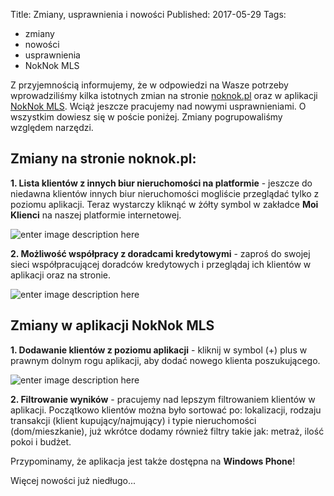 
Title: Zmiany, usprawnienia i nowości
Published: 2017-05-29
Tags:
- zmiany
- nowości
- usprawnienia
- NokNok MLS

Z przyjemnością informujemy, że w odpowiedzi na Wasze potrzeby wprowadziliśmy kilka istotnych zmian na stronie [noknok.pl](http://noknok.pl) oraz w aplikacji [NokNok MLS](https://play.google.com/store/apps/details?id=com.noknok.noknok&hl=pl). Wciąż jeszcze pracujemy nad nowymi usprawnieniami. O wszystkim dowiesz się w poście poniżej. Zmiany pogrupowaliśmy względem narzędzi.

**Zmiany na stronie noknok.pl:**
----------------------------

**1. Lista klientów z innych biur nieruchomości na platformie** - jeszcze do niedawna klientów innych biur nieruchomości mogliście przeglądać tylko z poziomu aplikacji. Teraz wystarczy kliknąć w żółty symbol w zakładce **Moi Klienci** na naszej platformie internetowej.

![enter image description here](https://lh3.googleusercontent.com/V77WgxbZGzlGfJRwX9-hR9bJUEiyJUm4zDj7oms6tyDHHJfsGx2dnUvWL9K5ylqbLpCkbIr2=s700 "post2_yellow.png")

**2. Możliwość współpracy z doradcami kredytowymi** - zaproś do swojej sieci współpracującej doradców kredytowych i przeglądaj ich klientów w aplikacji oraz na stronie. 

![enter image description here](https://lh3.googleusercontent.com/BuMwiLRkk3tU8yWc4GPwnyDJh9qMSYKSgOsqRFsShr9lfEJUrBACpKEQx160eGjHrL3LzwvY=s700 "credit.png")

**Zmiany w aplikacji NokNok MLS**
-----------------------------

**1. Dodawanie klientów z poziomu aplikacji** - kliknij w symbol (+) plus w prawnym dolnym rogu aplikacji, aby dodać nowego klienta poszukującego.

![enter image description here](https://lh3.googleusercontent.com/-xa1NklNIs6M/WSvrA0-uChI/AAAAAAAAAXI/IgcYxTyAlPMVjxSFon9sl_GXtjfaW8hXACLcB/s700/dodaj_klienta.png "dodaj_klienta.png")

**2. Filtrowanie wyników** - pracujemy nad lepszym filtrowaniem klientów w aplikacji. Początkowo klientów można było sortować po: lokalizacji, rodzaju transakcji (klient kupujący/najmujący) i typie nieruchomości (dom/mieszkanie), już wkrótce dodamy również filtry takie jak: metraż, ilość pokoi i budżet. 

Przypominamy, że aplikacja jest także dostępna na **Windows Phone**!

Więcej nowości już niedługo...

